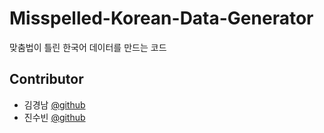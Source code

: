# Misspelled-Korean-Data-Generator
맞춤법이 틀린 한국어 데이터를 만드는 코드
<br>

## Contributor
* 김경남 [@github](https://github.com/kimkyeongnam)
* 진수빈 [@github](https://github.com/subinio)